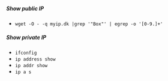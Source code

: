 ##### Show public IP
- `wget -O - -q myip.dk |grep '"Box"' | egrep -o '[0-9.]+'`
##### Show private IP
- `ifconfig`
- `ip address show`
- `ip addr show`
- `ip a s`
